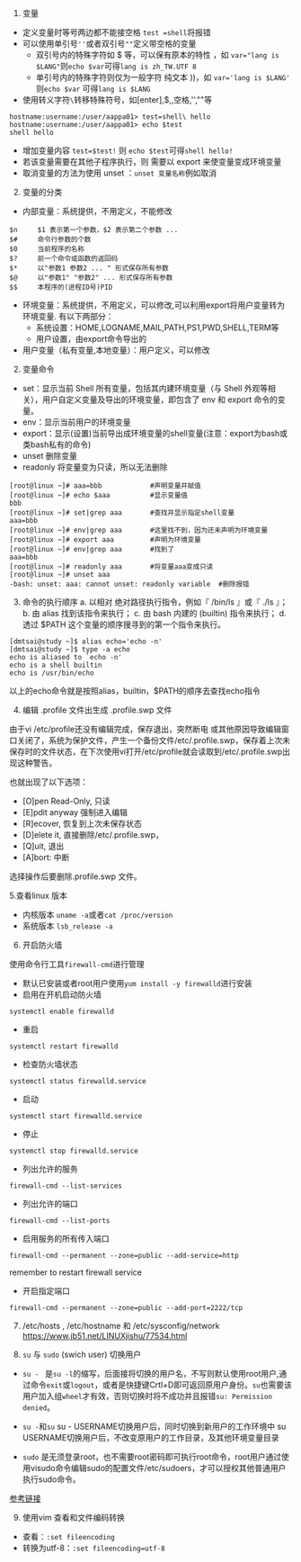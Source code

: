 1. 变量
 - 定义变量时等号两边都不能接空格
 `test =shell`将报错
 - 可以使用单引号`''`或者双引号`""`定义带空格的变量
    - 双引号内的特殊字符如 $ 等，可以保有原本的特性 ，如
` var="lang is $LANG" `则` echo $var `可得` lang is zh_TW.UTF 8 `
    - 单引号内的特殊字符则仅为一般字符 纯文本 ))，如
`var='lang is $LANG'`  则`echo $var`  可得`lang is $LANG`
 - 使用转义字符`\`转移特殊符号，如[enter],$,\,空格,'',""等
```
hostname:username:/user/aappa01> test=shell\ hello
hostname:username:/user/aappa01> echo $test
shell hello
```
 - 增加变量内容
 `test=$test!` 则 `echo $test`可得`shell hello!`
 - 若该变量需要在其他子程序执行，则 需要以 export 来使变量变成环境变量
 - 取消变量的方法为使用 unset ：`unset 变量名称`例如取消

2. 变量的分类
 - 内部变量：系统提供，不用定义，不能修改
 ```
 $n     $1 表示第一个参数，$2 表示第二个参数 ...
 $#     命令行参数的个数
 $0     当前程序的名称
 $?     前一个命令或函数的返回码
 $*     以"参数1 参数2 ... " 形式保存所有参数
 $@     以"参数1" "参数2" ... 形式保存所有参数
 $$     本程序的(进程ID号)PID
 ```
 - 环境变量：系统提供，不用定义，可以修改,可以利用export将用户变量转为环境变量.
 有以下两部分：
    - 系统设置：HOME,LOGNAME,MAIL,PATH,PS1,PWD,SHELL,TERM等
    - 用户设置，由export命令导出的
 - 用户变量（私有变量,本地变量）：用户定义，可以修改

2. 变量命令
 - set：显示当前 Shell 所有变量，包括其内建环境变量（与 Shell 外观等相关），用户自定义变量及导出的环境变量，即包含了 env 和 export 命令的变量。
 - env：显示当前用户的环境变量
 - export：显示(设置)当前导出成环境变量的shell变量(注意：export为bash或类bash私有的命令)
 - unset 删除变量
 - readonly 将变量变为只读，所以无法删除

 ```
 [root@linux ~]# aaa=bbb            #声明变量并赋值
 [root@linux ~]# echo $aaa          #显示变量值
 bbb
 [root@linux ~]# set|grep aaa       #查找并显示指定shell变量
 aaa=bbb
 [root@linux ~]# env|grep aaa       #这里找不到，因为还未声明为环境变量
 [root@linux ~]# export aaa         #声明为环境变量
 [root@linux ~]# env|grep aaa       #找到了
 aaa=bbb
 [root@linux ~]# readonly aaa       #将变量aaa变成只读
 [root@linux ~]# unset aaa
-bash: unset: aaa: cannot unset: readonly variable  #删除报错

 ```

3. 命令的执行顺序
 a. 以相对 绝对路径执行指令，例如『 /bin/ls 』或『 ./ls 』；
 b. 由 alias 找到该指令来执行；
 c. 由 bash 内建的 (builtin) 指令来执行；
 d. 透过 $PATH 这个变量的顺序搜寻到的第一个指令来执行。

 ```
[dmtsai@study ~]$ alias echo='echo -n'
[dmtsai@study ~]$ type -a echo
echo is aliased to `echo -n'
echo is a shell builtin
echo is /usr/bin/echo
 ```
 以上的echo命令就是按照alias，builtin，$PATH的顺序去查找echo指令

4. 编辑 .profile 文件出生成 .profile.swp 文件

 由于vi /etc/profile还没有编辑完成，保存退出，突然断电 或其他原因导致编辑窗口关闭了，系统为保护文件，产生一个备份文件/etc/.profile.swp，保存着上次未保存时的文件状态，在下次使用vi打开/etc/profile就会读取到/etc/.profile.swp出现这种警告。

 也就出现了以下选项：
 - [O]pen Read-Only, 只读
 - [E]pdit anyway    强制进入编辑
 - [R]ecover,    恢复到上次未保存状态
 - [D]elete it,  直接删除/etc/.profile.swp，
 - [Q]uit, 退出
 - [A]bort:  中断

 选择操作后要删除.profile.swp 文件。

 5.查看linux 版本
 - 内核版本
 `uname -a`或者`cat /proc/version`
 - 系统版本
 `lsb_release -a `


 6. 开启防火墙

使用命令行工具`firewall-cmd`进行管理
 - 默认已安装或者root用户使用`yum install -y firewalld`进行安装
 - 启用在开机启动防火墙
 ```
systemctl enable firewalld
 ```
 - 重启
 ```
systemctl restart firewalld
 ```
 - 检查防火墙状态
 ```
systemctl status firewalld.service
 ```
 - 启动
 ```
systemctl start firewalld.service
 ```
 - 停止
 ```
 systemctl stop firewalld.service
 ```
 - 列出允许的服务
 ```
firewall-cmd --list-services
 ```
 - 列出允许的端口
 ```
 firewall-cmd --list-ports
 ```
 - 启用服务的所有传入端口
```
firewall-cmd --permanent --zone=public --add-service=http
```
remember to restart firewall service
 - 开启指定端口                                                                      
```
firewall-cmd --permanent --zone=public --add-port=2222/tcp
```

7. /etc/hosts , /etc/hostname 和 /etc/sysconfig/network
https://www.jb51.net/LINUXjishu/77534.html

8. `su` 与 `sudo` (swich user) 切换用户
 - `su - `
是`su -l`的缩写，后面接将切换的用户名，不写则默认使用root用户,通过命令`exit`或`logout`，或者是快捷键Crtl+D即可返回原用户身份。`su`也需要该用户加入组`wheel`才有效，否则切换时将不成功并且报错`su: Permission denied`。

 - `su -`和`su`
su - USERNAME切换用户后，同时切换到新用户的工作环境中
su USERNAME切换用户后，不改变原用户的工作目录，及其他环境变量目录

 - `sudo`
是无须登录root，也不需要root密码即可执行root命令，root用户通过使用visudo命令编辑sudo的配置文件/etc/sudoers，才可以授权其他普通用户执行sudo命令。

 [参考链接](https://www.cnblogs.com/xd502djj/p/6641475.html)

9. 使用vim 查看和文件编码转换
  - 查看：`:set fileencoding`
  - 转换为utf-8：`:set fileencoding=utf-8`

